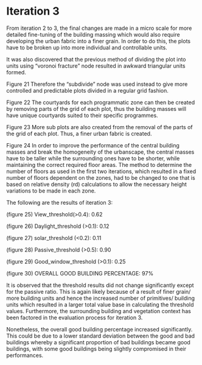 # Iteration 3

From iteration 2 to 3, the final changes are made in a micro scale for more detailed fine-tuning of the building massing which would also require developing the urban fabric into a finer grain. In order to do this, the plots have to be broken up into more individual and controllable units. 

It was also discovered that the previous method of dividing the plot into units using “voronoi fracture” node resulted in awkward triangular units formed. 

Figure 21
Therefore the “subdivide” node was used instead to give more controlled and predictable plots divided in a regular grid fashion.  

Figure 22
The courtyards for each programmatic zone can then be created by removing parts of the grid of each plot, thus the building masses will have unique courtyards suited to their specific programmes. 

Figure 23
More sub plots are also created from the removal of the parts of the grid of each plot. Thus, a finer urban fabric is created.  

Figure 24
In order to improve the performance of the central building masses and break the homogeneity of the urbanscape, the central masses have to be taller while the surrounding ones have to be shorter, while maintaining the correct required floor areas. 
The method to determine the number of floors as used in the first two iterations, which resulted in a fixed number of floors dependent on the zones, had to be changed to one that is based on relative density (rd) calculations to allow the necessary height variations to be made in each zone. 

The following are the results of iteration 3:

(figure 25)
View_threshold(>0.4): 0.62

(figure 26)
Daylight_threshold (>0.1):  0.12

(figure 27)
solar_threshold (<0.2): 0.11

(figure 28)
Passive_threshold (>0.5):  0.90

(figure 29)
Good_window_threshold (>0.1):  0.25

(figure 30)
OVERALL GOOD BUILDING PERCENTAGE: 97% 

It is observed that the threshold results did not change significantly except for the passive ratio. This is again likely because of a result of finer grain/ more building units and hence the increased number of primitives/ building units which resulted in a larger total value base in calculating the threshold values. Furthermore, the surrounding building and vegetation context has been factored in the evaluation process for iteration 3.  

Nonetheless, the overall good building percentage increased significantly. This could be due to a lower standard deviation between the good and bad buildings whereby a significant proportion of bad buildings became good buildings, with some good buildings being slightly compromised in their performances. 





